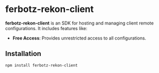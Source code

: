 # ferbotz-rekon-client

**ferbotz-rekon-client** is an SDK for hosting and managing client remote configurations. It includes features like:

- **Free Access**: Provides unrestricted access to all configurations.

## Installation

```bash
npm install ferbotz-rekon-client